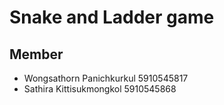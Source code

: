 # Snake and Ladder game 

## Member
- Wongsathorn Panichkurkul 5910545817
- Sathira Kittisukmongkol 5910545868
